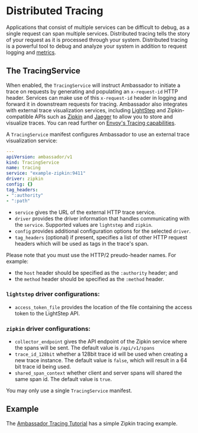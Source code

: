 # Distributed Tracing

Applications that consist of multiple services can be difficult to debug, as a single request can span multiple services. Distributed tracing tells the story of your request as it is processed through your system. Distributed tracing is a powerful tool to debug and analyze your system in addition to request logging and [metrics](/reference/statistics).

## The TracingService

When enabled, the `TracingService` will instruct Ambassador to initiate a trace on requests by generating and populating an `x-request-id` HTTP header. Services can make use of this `x-request-id` header in logging and forward it in downstream requests for tracing. Ambassador also integrates with external trace visualization services, including [LightStep](https://lightstep.com/) and Zipkin-compatible APIs such as [Zipkin](https://zipkin.io/) and [Jaeger](https://github.com/jaegertracing/) to allow you to store and visualize traces. You can read further on [Envoy's Tracing capabilities](https://www.envoyproxy.io/docs/envoy/latest/intro/arch_overview/tracing).

A `TracingService` manifest configures Ambassador to use an external trace visualization service:

```yaml
---
apiVersion: ambassador/v1
kind: TracingService
name: tracing
service: "example-zipkin:9411"
driver: zipkin
config: {}
tag_headers:
- ":authority"
- ":path"
```

- `service` gives the URL of the external HTTP trace service.
- `driver` provides the driver information that handles communicating with the `service`. Supported values are `lightstep` and `zipkin`.
- `config` provides additional configuration options for the selected `driver`.
- `tag_headers` (optional) if present, specifies a list of other HTTP request headers which will be used as tags in the trace's span.

Please note that you must use the HTTP/2 preudo-header names. For example:
- the `host` header should be specified as the `:authority` header; and
- the `method` header should be specified as the `:method` header.

### `lightstep` driver configurations:
- `access_token_file` provides the location of the file containing the access token to the LightStep API.

### `zipkin` driver configurations:
- `collector_endpoint` gives the API endpoint of the Zipkin service where the spans will be sent. The default value is `/api/v1/spans`
- `trace_id_128bit` whether a 128bit trace id will be used when creating a new trace instance. The default value is `false`, which will result in a 64 bit trace id being used.
- `shared_span_context` whether client and server spans will shared the same span id. The default value is `true`.

You may only use a single `TracingService` manifest.

## Example

The [Ambassador Tracing Tutorial](/user-guide/tracing-tutorial) has a simple Zipkin tracing example.

